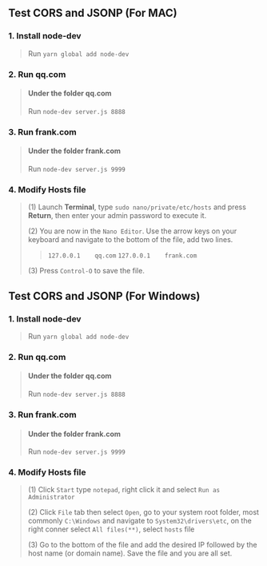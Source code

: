 ## Test CORS and JSONP (For  MAC)

### 1. Install **node-dev**
>Run ```yarn global add node-dev```

### 2. Run **qq.com**
> #### Under the folder **qq.com**
> Run ```node-dev server.js 8888```


### 3. Run **frank.com**
> #### Under the folder **frank.com**
> Run ```node-dev server.js 9999```

### 4. Modify Hosts file
> (1) Launch **Terminal**, type ```sudo nano/private/etc/hosts``` and press **Return**, then enter your admin password to execute it.
>
> (2) You are now in the ```Nano Editor```. Use the arrow keys on your keyboard and navigate to the bottom of the file, add two lines.
> > ```127.0.0.1    qq.com```
> > ```127.0.0.1    frank.com```
>
> (3) Press ```Control-O``` to save the file.


## Test CORS and JSONP (For  Windows)
### 1. Install **node-dev**
>Run ```yarn global add node-dev```

### 2. Run **qq.com**
> #### Under the folder **qq.com**
> Run ```node-dev server.js 8888```


### 3. Run **frank.com**
> #### Under the folder **frank.com**
> Run ```node-dev server.js 9999```

### 4. Modify Hosts file
> (1) Click ```Start``` type ```notepad```, right click it and select ```Run as Administrator```
>
> (2) Click ```File``` tab then select ```Open```, go to your system root folder, most commonly ```C:\Windows``` and navigate to ```System32\drivers\etc```, on the right conner select ```All files(**)```, select  ```hosts``` file
>
> (3) Go to the bottom of the file and add the desired IP followed by the host name (or domain name). Save the file and you are all set.






